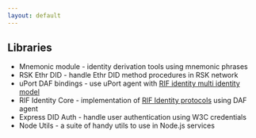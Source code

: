 ```yaml
---
layout: default
---
```


## Libraries

- Mnemonic module <!--  [Mnemonic module](./mnemonics) -->- identity derivation tools using mnemonic phrases 
- RSK Ethr DID <!-- [RSK Ethr DID](./ethr-did) -->- handle Ethr DID method procedures in RSK network 
- uPort DAF bindings <!-- [uPort DAF bindings](./daf) -->- use uPort agent with [RIF identity multi identity model](../specs/#multi-identity-model) 
- RIF Identity Core <!-- [RIF Identity Core](./core) -->- implementation of [RIF Identity protocols](../specs/#protocols) using DAF agent 
- Express DID Auth <!-- [Express DID Auth](./express-did-auth)--> - handle user authentication using W3C credentials 
- Node Utils <!-- - Node Utils [Node Utils](./node-utils)--> - a suite of handy utils to use in Node.js services 
